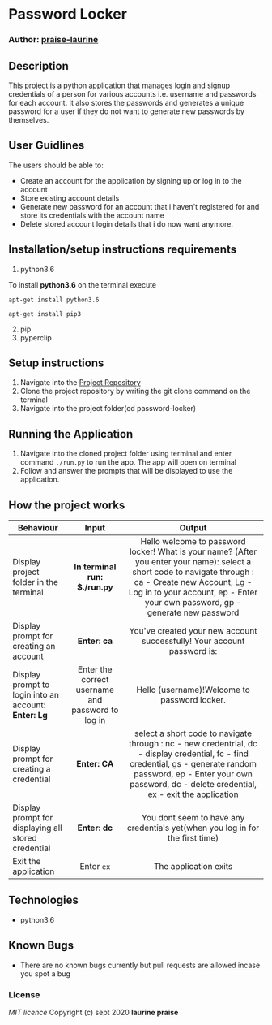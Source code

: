 # Password Locker

### Author: [praise-laurine](https://github.com/praise-laurine)

## Description
This project is a python application that manages login and signup credentials of a person for various accounts i.e. username and passwords for each account. It also stores the passwords and generates a unique password for a user if they do not want to generate new passwords by themselves.

## User Guidlines
The users should be able to:
- Create an account for the application by signing up or log in to the account
- Store existing account details
-  Generate new password for an account that i haven't registered for and store its credentials with the account name
- Delete stored account login details that i do now want anymore.

## Installation/setup instructions requirements
1. python3.6
 
 To install **python3.6** on the terminal execute
 ```
 apt-get install python3.6
  ```
  ```
  apt-get install pip3
  ```
2. pip
3. pyperclip  

## Setup instructions
1. Navigate into the [Project Repository](https://github.com/praise-laurine/password-locker)
2. Clone the project repository by writing the git clone command on the terminal
3. Navigate into the project folder(cd password-locker)

## Running the Application
1. Navigate into the cloned project folder using terminal and enter command `./run.py` to run the app.
The app will open on terminal 
2.  Follow and answer the prompts that will be displayed to use the application.

## How the project works
| Behaviour | Input | Output |
| ------------- |:-------------: |:-------------: |
| Display project folder in the terminal | **In terminal run: $./run.py** | Hello welcome to password locker! What is your name? (After you enter your name): select a short code to navigate through : ca - Create new Account, Lg - Log in to your account, ep - Enter your own password, gp - generate new password |
| Display prompt for creating an account | **Enter: ca** | You've created your new account successfully! Your account password is: |
| Display prompt to login into an account: **Enter: Lg** | Enter the correct username and password to log in | Hello (username)!Welcome to password locker. |
|  Display prompt for creating a credential | **Enter: CA** |  select a short code to navigate through : nc - new credentrial, dc - display credential, fc - find credential, gs - generate random password, ep - Enter your own password, dc - delete credential, ex - exit the application |
|  Display prompt for displaying all stored credential | **Enter: dc** | You dont seem to have any credentials yet(when you log in for the first time) |
| Exit the application | Enter ```ex``` | The application exits |

## Technologies 
* python3.6

## Known Bugs
* There are no known bugs currently but pull requests are allowed incase you spot a bug

### License
*MIT licence*
Copyright (c) sept 2020 **laurine praise**

